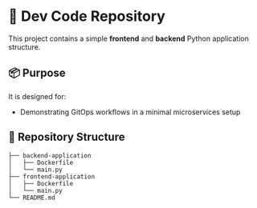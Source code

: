 # 🚀 Dev Code Repository

This project contains a simple **frontend** and **backend** Python application structure.

## 📦 Purpose

It is designed for:

- Demonstrating GitOps workflows in a minimal microservices setup

## 📂 Repository Structure

```plaintext
├── backend-application
│   ├── Dockerfile
│   └── main.py
├── frontend-application
│   ├── Dockerfile
│   └── main.py
└── README.md

